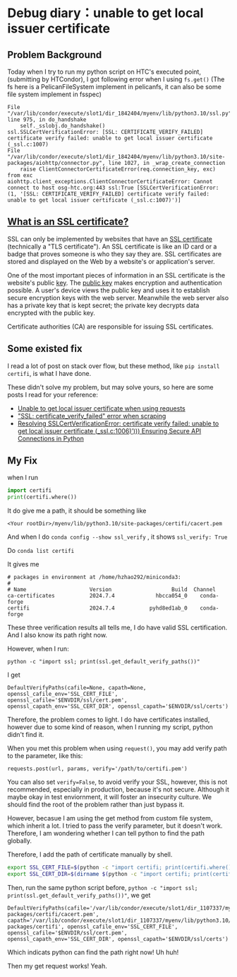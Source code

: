 # Debug diary：unable to get local issuer certificate

## **Problem Background**

Today when I try to run my python script on HTC's executed point, (submitting by HTCondor), I got following error when I using `fs.get()` (The fs here is a PelicanFileSystem implement in pelicanfs, it can also be some file system implement in fsspec)

```
File "/var/lib/condor/execute/slot1/dir_1842404/myenv/lib/python3.10/ssl.py", line 975, in do_handshake
    self._sslobj.do_handshake()
ssl.SSLCertVerificationError: [SSL: CERTIFICATE_VERIFY_FAILED] certificate verify failed: unable to get local issuer certificate (_ssl.c:1007)
File "/var/lib/condor/execute/slot1/dir_1842404/myenv/lib/python3.10/site-packages/aiohttp/connector.py", line 1027, in _wrap_create_connection
    raise ClientConnectorCertificateError(req.connection_key, exc) from exc
aiohttp.client_exceptions.ClientConnectorCertificateError: Cannot connect to host osg-htc.org:443 ssl:True [SSLCertVerificationError: (1, '[SSL: CERTIFICATE_VERIFY_FAILED] certificate verify failed: unable to get local issuer certificate (_ssl.c:1007)')]
```

## [**What is an SSL certificate?**](https://www.cloudflare.com/learning/ssl/what-is-ssl/)

SSL can only be implemented by websites that have an [SSL certificate](https://www.cloudflare.com/learning/ssl/what-is-an-ssl-certificate/) (technically a "TLS certificate"). An SSL certificate is like an ID card or a badge that proves someone is who they say they are. SSL certificates are stored and displayed on the Web by a website's or application's server.

One of the most important pieces of information in an SSL certificate is the website's public [key](https://www.cloudflare.com/learning/ssl/what-is-a-cryptographic-key/). The [public key](https://www.cloudflare.com/learning/ssl/how-does-public-key-encryption-work/) makes encryption and authentication possible. A user's device views the public key and uses it to establish secure encryption keys with the web server. Meanwhile the web server also has a private key that is kept secret; the private key decrypts data encrypted with the public key.

Certificate authorities (CA) are responsible for issuing SSL certificates.

## **Some existed fix**

I read a lot of post on stack over flow, but these method, like `pip install certifi`, is what I have done.

These didn't solve my problem, but may solve yours, so here are some posts I read for your reference:

- [Unable to get local issuer certificate when using requests](https://stackoverflow.com/questions/51925384/unable-to-get-local-issuer-certificate-when-using-requests)
- ["SSL: certificate_verify_failed" error when scraping](https://stackoverflow.com/questions/34503206/ssl-certificate-verify-failed-error-when-scraping-https-www-thenewboston-co)
- [Resolving SSLCertVerificationError: certificate verify failed: unable to get local issuer certificate (_ssl.c:1006)’))) Ensuring Secure API Connections in Python](https://medium.com/@vkmauryavk/resolving-sslcertverificationerror-certificate-verify-failed-unable-to-get-local-issuer-515d7317454f)

## **My Fix**

when I run

```python
import certifi
print(certifi.where())
```

It do give me a path, it should be something like

```
<Your rootDir>/myenv/lib/python3.10/site-packages/certifi/cacert.pem
```

And when I do `conda config --show ssl_verify` , it shows `ssl_verify: True`

Do `conda list certifi`

It gives me

```
# packages in environment at /home/hzhao292/miniconda3:
#
# Name                    Version                   Build  Channel
ca-certificates           2024.7.4             hbcca054_0    conda-forge
certifi                   2024.7.4           pyhd8ed1ab_0    conda-forge
```

These three verification results all tells me, I do have valid SSL certification. And I also know its path right now.

However, when I run:

```
python -c "import ssl; print(ssl.get_default_verify_paths())"
```

I get

```
DefaultVerifyPaths(cafile=None, capath=None, openssl_cafile_env='SSL_CERT_FILE', openssl_cafile='$ENVDIR/ssl/cert.pem', openssl_capath_env='SSL_CERT_DIR', openssl_capath='$ENVDIR/ssl/certs')
```

Therefore, the problem comes to light. I do have certificates installed, however due to some kind of reason, when I running my script, python didn't find it.

When you met this problem when using `request()`, you may add verify path to the parameter, like this:

```
requests.post(url, params, verify='/path/to/certifi.pem')
```

You can also set `verify=False`, to avoid verify your SSL, however, this is not recommended, especially in production, because it's not secure. Although it maybe okay in test enviornment, it will foster an insecurity culture. We should find the root of the problem rather than just bypass it.

However, becasue I am using the get method from custom file system, which inherit a lot. I tried to pass the verify parameter, but it doesn't work. Therefore, I am wondering whether I can tell python to find the path globally.

Therefore, I add the path of certificate manually by shell.

```bash
export SSL_CERT_FILE=$(python -c "import certifi; print(certifi.where())")
export SSL_CERT_DIR=$(dirname $(python -c "import certifi; print(certifi.where())"))
```

Then, run the same python script before, `python -c "import ssl; print(ssl.get_default_verify_paths())"`, we get

```
DefaultVerifyPaths(cafile='/var/lib/condor/execute/slot1/dir_1107337/myenv/lib/python3.10/site-packages/certifi/cacert.pem', capath='/var/lib/condor/execute/slot1/dir_1107337/myenv/lib/python3.10/site-packages/certifi', openssl_cafile_env='SSL_CERT_FILE', openssl_cafile='$ENVDIR/ssl/cert.pem', openssl_capath_env='SSL_CERT_DIR', openssl_capath='$ENVDIR/ssl/certs')
```

Which indicats python can find the path right now! Uh huh!

Then my get request works! Yeah.
